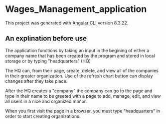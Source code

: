 # Wages_Management_application

This project was generated with [Angular CLI](https://github.com/angular/angular-cli) version 8.3.22.

## An explination before use

The application functions by taking an input in the begining of either a company name that has been created by the program and stored in local storage or by typing "headquarters" (HQ)

The HQ can, from their page, create, delete, and view all of the companies in their greater organization. Use of the refresh chart button can display changes after they take place.

After the HQ creates a "company" the company can go to the page and type in their name to be greeted with a page to add, manage, edit, and view all users in a nice and organized manor.

When you first visit the page in a browser, you must type "headquarters" in order to start creating organizations.
